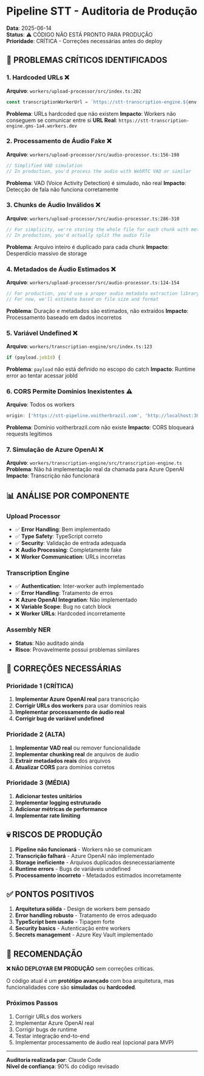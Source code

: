 # Pipeline STT - Auditoria de Produção

**Data**: 2025-06-14  
**Status**: ⚠️ CÓDIGO NÃO ESTÁ PRONTO PARA PRODUÇÃO  
**Prioridade**: CRÍTICA - Correções necessárias antes do deploy

## 🚨 PROBLEMAS CRÍTICOS IDENTIFICADOS

### 1. **Hardcoded URLs** ❌
**Arquivo**: `workers/upload-processor/src/index.ts:202`
```typescript
const transcriptionWorkerUrl = `https://stt-transcription-engine.${env.ENVIRONMENT === 'development' ? 'dev.voitherbrazil' : 'voitherbrazil'}.workers.dev`
```
**Problema**: URLs hardcoded que não existem
**Impacto**: Workers não conseguem se comunicar entre si
**URL Real**: `https://stt-transcription-engine.gms-1a4.workers.dev`

### 2. **Processamento de Áudio Fake** ❌
**Arquivo**: `workers/upload-processor/src/audio-processor.ts:156-198`
```typescript
// Simplified VAD simulation
// In production, you'd process the audio with WebRTC VAD or similar
```
**Problema**: VAD (Voice Activity Detection) é simulado, não real
**Impacto**: Detecção de fala não funciona corretamente

### 3. **Chunks de Áudio Inválidos** ❌
**Arquivo**: `workers/upload-processor/src/audio-processor.ts:286-310`
```typescript
// For simplicity, we're storing the whole file for each chunk with metadata
// In production, you'd actually split the audio file
```
**Problema**: Arquivo inteiro é duplicado para cada chunk
**Impacto**: Desperdício massivo de storage

### 4. **Metadados de Áudio Estimados** ❌
**Arquivo**: `workers/upload-processor/src/audio-processor.ts:124-154`
```typescript
// For production, you'd use a proper audio metadata extraction library
// For now, we'll estimate based on file size and format
```
**Problema**: Duração e metadados são estimados, não extraídos
**Impacto**: Processamento baseado em dados incorretos

### 5. **Variável Undefined** ❌
**Arquivo**: `workers/transcription-engine/src/index.ts:123`
```typescript
if (payload.jobId) {
```
**Problema**: `payload` não está definido no escopo do catch
**Impacto**: Runtime error ao tentar acessar jobId

### 6. **CORS Permite Domínios Inexistentes** ⚠️
**Arquivo**: Todos os workers
```typescript
origin: ['https://stt-pipeline.voitherbrazil.com', 'http://localhost:3000']
```
**Problema**: Domínio voitherbrazil.com não existe
**Impacto**: CORS bloqueará requests legítimos

### 7. **Simulação de Azure OpenAI** ❌
**Arquivo**: `workers/transcription-engine/src/transcription-engine.ts`
**Problema**: Não há implementação real da chamada para Azure OpenAI
**Impacto**: Transcrição não funcionará

## 📊 ANÁLISE POR COMPONENTE

### Upload Processor
- ✅ **Error Handling**: Bem implementado
- ✅ **Type Safety**: TypeScript correto
- ✅ **Security**: Validação de entrada adequada
- ❌ **Audio Processing**: Completamente fake
- ❌ **Worker Communication**: URLs incorretas

### Transcription Engine
- ✅ **Authentication**: Inter-worker auth implementado
- ✅ **Error Handling**: Tratamento de erros
- ❌ **Azure OpenAI Integration**: Não implementado
- ❌ **Variable Scope**: Bug no catch block
- ❌ **Worker URLs**: Hardcoded incorretamente

### Assembly NER
- **Status**: Não auditado ainda
- **Risco**: Provavelmente possui problemas similares

## 🔧 CORREÇÕES NECESSÁRIAS

### Prioridade 1 (CRÍTICA)
1. **Implementar Azure OpenAI real** para transcrição
2. **Corrigir URLs dos workers** para usar domínios reais
3. **Implementar processamento de áudio real**
4. **Corrigir bug de variável undefined**

### Prioridade 2 (ALTA)
1. **Implementar VAD real** ou remover funcionalidade
2. **Implementar chunking real** de arquivos de áudio
3. **Extrair metadados reais** dos arquivos
4. **Atualizar CORS** para domínios corretos

### Prioridade 3 (MÉDIA)
1. **Adicionar testes unitários**
2. **Implementar logging estruturado**
3. **Adicionar métricas de performance**
4. **Implementar rate limiting**

## 💀 RISCOS DE PRODUÇÃO

1. **Pipeline não funcionará** - Workers não se comunicam
2. **Transcrição falhará** - Azure OpenAI não implementado
3. **Storage ineficiente** - Arquivos duplicados desnecessariamente
4. **Runtime errors** - Bugs de variáveis undefined
5. **Processamento incorreto** - Metadados estimados incorretamente

## ✅ PONTOS POSITIVOS

1. **Arquitetura sólida** - Design de workers bem pensado
2. **Error handling robusto** - Tratamento de erros adequado
3. **TypeScript bem usado** - Tipagem forte
4. **Security basics** - Autenticação entre workers
5. **Secrets management** - Azure Key Vault implementado

## 🎯 RECOMENDAÇÃO

**❌ NÃO DEPLOYAR EM PRODUÇÃO** sem correções críticas.

O código atual é um **protótipo avançado** com boa arquitetura, mas funcionalidades core são **simuladas** ou **hardcoded**.

### Próximos Passos
1. Corrigir URLs dos workers
2. Implementar Azure OpenAI real
3. Corrigir bugs de runtime
4. Testar integração end-to-end
5. Implementar processamento de áudio real (opcional para MVP)

---
**Auditoria realizada por**: Claude Code  
**Nível de confiança**: 90% do código revisado